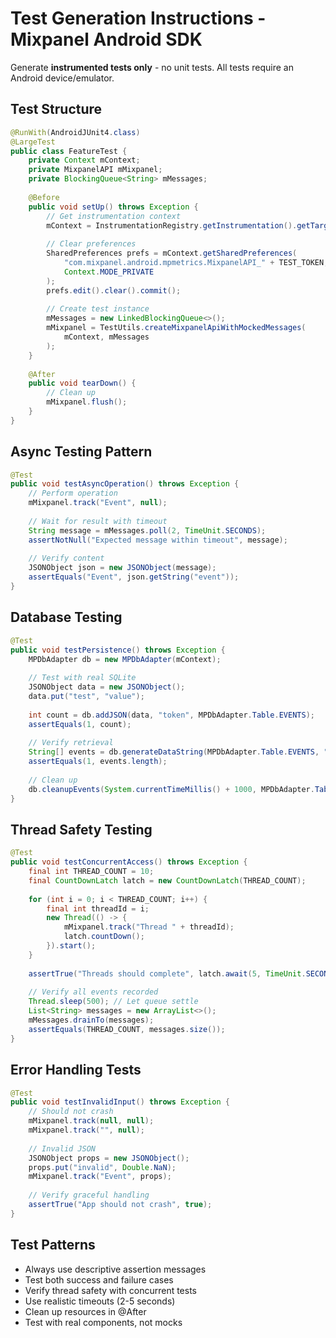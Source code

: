 # Test Generation Instructions - Mixpanel Android SDK

Generate **instrumented tests only** - no unit tests. All tests require an Android device/emulator.

## Test Structure
```java
@RunWith(AndroidJUnit4.class)
@LargeTest
public class FeatureTest {
    private Context mContext;
    private MixpanelAPI mMixpanel;
    private BlockingQueue<String> mMessages;
    
    @Before
    public void setUp() throws Exception {
        // Get instrumentation context
        mContext = InstrumentationRegistry.getInstrumentation().getTargetContext();
        
        // Clear preferences
        SharedPreferences prefs = mContext.getSharedPreferences(
            "com.mixpanel.android.mpmetrics.MixpanelAPI_" + TEST_TOKEN,
            Context.MODE_PRIVATE
        );
        prefs.edit().clear().commit();
        
        // Create test instance
        mMessages = new LinkedBlockingQueue<>();
        mMixpanel = TestUtils.createMixpanelApiWithMockedMessages(
            mContext, mMessages
        );
    }
    
    @After
    public void tearDown() {
        // Clean up
        mMixpanel.flush();
    }
}
```

## Async Testing Pattern
```java
@Test
public void testAsyncOperation() throws Exception {
    // Perform operation
    mMixpanel.track("Event", null);
    
    // Wait for result with timeout
    String message = mMessages.poll(2, TimeUnit.SECONDS);
    assertNotNull("Expected message within timeout", message);
    
    // Verify content
    JSONObject json = new JSONObject(message);
    assertEquals("Event", json.getString("event"));
}
```

## Database Testing
```java
@Test
public void testPersistence() throws Exception {
    MPDbAdapter db = new MPDbAdapter(mContext);
    
    // Test with real SQLite
    JSONObject data = new JSONObject();
    data.put("test", "value");
    
    int count = db.addJSON(data, "token", MPDbAdapter.Table.EVENTS);
    assertEquals(1, count);
    
    // Verify retrieval
    String[] events = db.generateDataString(MPDbAdapter.Table.EVENTS, "token", 10);
    assertEquals(1, events.length);
    
    // Clean up
    db.cleanupEvents(System.currentTimeMillis() + 1000, MPDbAdapter.Table.EVENTS);
}
```

## Thread Safety Testing
```java
@Test
public void testConcurrentAccess() throws Exception {
    final int THREAD_COUNT = 10;
    final CountDownLatch latch = new CountDownLatch(THREAD_COUNT);
    
    for (int i = 0; i < THREAD_COUNT; i++) {
        final int threadId = i;
        new Thread(() -> {
            mMixpanel.track("Thread " + threadId);
            latch.countDown();
        }).start();
    }
    
    assertTrue("Threads should complete", latch.await(5, TimeUnit.SECONDS));
    
    // Verify all events recorded
    Thread.sleep(500); // Let queue settle
    List<String> messages = new ArrayList<>();
    mMessages.drainTo(messages);
    assertEquals(THREAD_COUNT, messages.size());
}
```

## Error Handling Tests
```java
@Test
public void testInvalidInput() throws Exception {
    // Should not crash
    mMixpanel.track(null, null);
    mMixpanel.track("", null);
    
    // Invalid JSON
    JSONObject props = new JSONObject();
    props.put("invalid", Double.NaN);
    mMixpanel.track("Event", props);
    
    // Verify graceful handling
    assertTrue("App should not crash", true);
}
```

## Test Patterns
- Always use descriptive assertion messages
- Test both success and failure cases
- Verify thread safety with concurrent tests
- Use realistic timeouts (2-5 seconds)
- Clean up resources in @After
- Test with real components, not mocks